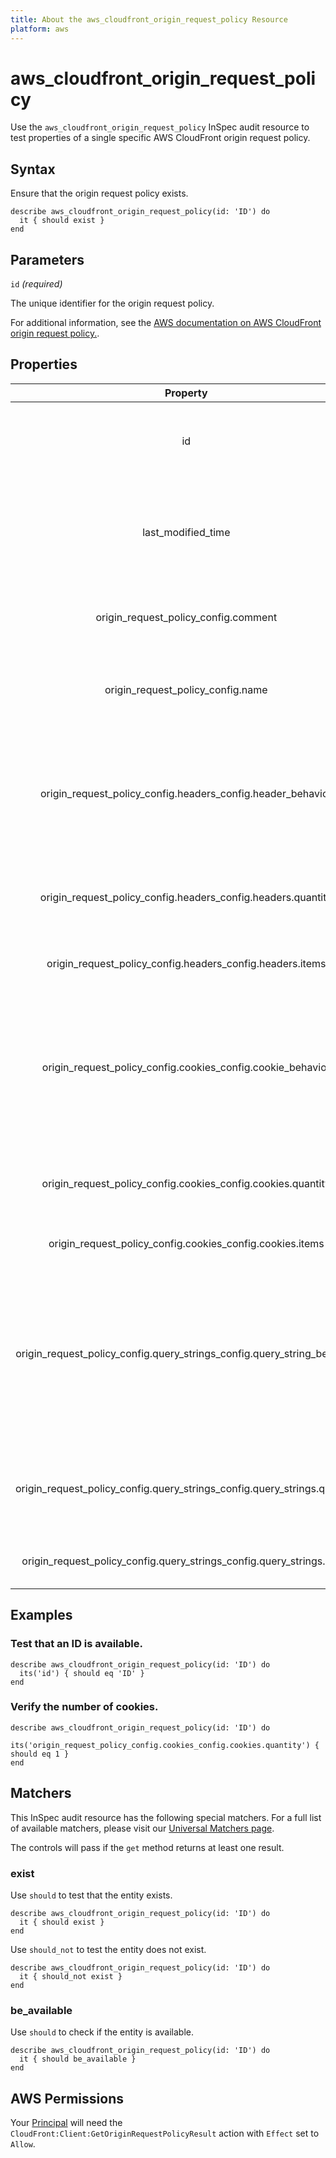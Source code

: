 ```yaml
---
title: About the aws_cloudfront_origin_request_policy Resource
platform: aws
---
```


# aws_cloudfront_origin_request_policy

Use the `aws_cloudfront_origin_request_policy` InSpec audit resource to test properties of a single specific AWS CloudFront origin request policy.

## Syntax

Ensure that the origin request policy exists.

    describe aws_cloudfront_origin_request_policy(id: 'ID') do
      it { should exist }
    end

## Parameters

`id` _(required)_

The unique identifier for the origin request policy.

For additional information, see the [AWS documentation on AWS CloudFront origin request policy.](https://docs.aws.amazon.com/AWSCloudFormation/latest/UserGuide/aws-resource-cloudfront-originrequestpolicy.html).

## Properties

| Property | Description |
| :---: | :--- |
| id | The unique identifier for the origin request policy. |
| last_modified_time | The date and time when the origin request policy was last modified. |
| origin_request_policy_config.comment |  A comment to describe the origin request policy. |
| origin_request_policy_config.name |  A unique name to identify the origin request policy. |
| origin_request_policy_config.headers_config.header_behavior |  Determines whether any HTTP headers are included in requests that CloudFront sends to the origin. |
| origin_request_policy_config.headers_config.headers.quantity |  The number of header names in the Items list. |
| origin_request_policy_config.headers_config.headers.items |  A list of HTTP header names. |
| origin_request_policy_config.cookies_config.cookie_behavior |  Determines whether cookies in viewer requests are included in requests that CloudFront sends to the origin. |
| origin_request_policy_config.cookies_config.cookies.quantity |  The number of cookie names in the Items list. |
| origin_request_policy_config.cookies_config.cookies.items |  A list of cookie names. |
| origin_request_policy_config.query_strings_config.query_string_behavior |  Determines whether any URL query strings in viewer requests are included in requests that CloudFront sends to the origin. |
| origin_request_policy_config.query_strings_config.query_strings.quantity |  The number of query string names in the Items list. |
| origin_request_policy_config.query_strings_config.query_strings.items |  A list of query string names. |

## Examples

### Test that an ID is available.

    describe aws_cloudfront_origin_request_policy(id: 'ID') do
      its('id') { should eq 'ID' }
    end

### Verify the number of cookies.

    describe aws_cloudfront_origin_request_policy(id: 'ID') do
        its('origin_request_policy_config.cookies_config.cookies.quantity') { should eq 1 }
    end

## Matchers

This InSpec audit resource has the following special matchers. For a full list of available matchers, please visit our [Universal Matchers page](https://www.inspec.io/docs/reference/matchers/).

The controls will pass if the `get` method returns at least one result.

### exist

Use `should` to test that the entity exists.

    describe aws_cloudfront_origin_request_policy(id: 'ID') do
      it { should exist }
    end

Use `should_not` to test the entity does not exist.

    describe aws_cloudfront_origin_request_policy(id: 'ID') do
      it { should_not exist }
    end

### be_available

Use `should` to check if the entity is available.

    describe aws_cloudfront_origin_request_policy(id: 'ID') do
      it { should be_available }
    end

## AWS Permissions

Your [Principal](https://docs.aws.amazon.com/IAM/latest/UserGuide/intro-structure.html#intro-structure-principal) will need the `CloudFront:Client:GetOriginRequestPolicyResult` action with `Effect` set to `Allow`.
